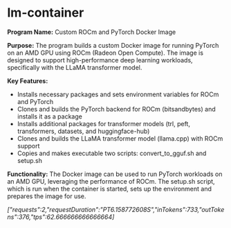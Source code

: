 # lm-container

**Program Name:** Custom ROCm and PyTorch Docker Image

**Purpose:** The program builds a custom Docker image for running PyTorch on an AMD GPU using ROCm (Radeon Open Compute). The image is designed to support high-performance deep learning workloads, specifically with the LLaMA transformer model.

**Key Features:**

* Installs necessary packages and sets environment variables for ROCm and PyTorch
* Clones and builds the PyTorch backend for ROCm (bitsandbytes) and installs it as a package
* Installs additional packages for transformer models (trl, peft, transformers, datasets, and huggingface-hub)
* Clones and builds the LLaMA transformer model (llama.cpp) with ROCm support
* Copies and makes executable two scripts: convert_to_gguf.sh and setup.sh

**Functionality:** The Docker image can be used to run PyTorch workloads on an AMD GPU, leveraging the performance of ROCm. The setup.sh script, which is run when the container is started, sets up the environment and prepares the image for use.

*["requests":2,"requestDuration":"PT6.158772608S","inTokens":733,"outTokens":376,"tps":62.666666666666664]*
